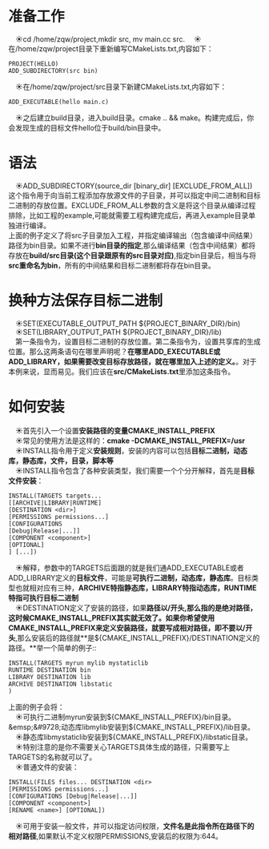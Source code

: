 # 准备工作  
&emsp;&#9728;cd /home/zqw/project,mkdir src, mv main.cc src.
&emsp;&#9728;在/home/zqw/project目录下重新编写CMakeLists.txt,内容如下：
```
PROJECT(HELLO)
ADD_SUBDIRECTORY(src bin)
```
&emsp;&#9728;在/home/zqw/project/src目录下新建CMakeLists.txt,内容如下：
```
ADD_EXECUTABLE(hello main.c)
```
&emsp;&#9728;之后建立build目录，进入build目录。cmake .. && make。构建完成后，你会发现生成的目标文件hello位于build/bin目录中。
# 语法
&emsp;&#9728;ADD_SUBDIRECTORY(source_dir [binary_dir] [EXCLUDE_FROM_ALL])  
这个指令用于向当前工程添加存放源文件的子目录，并可以指定中间二进制和目标二进制的存放位置。EXCLUDE_FROM_ALL参数的含义是将这个目录从编译过程排除，比如工程的example,可能就需要工程构建完成后，再进入example目录单独进行编译。  
上面的例子定义了将src子目录加入工程，并指定编译输出（包含编译中间结果）路径为bin目录。如果不进行**bin目录的指定**,那么编译结果（包含中间结果）都将存放在**build/src目录(这个目录跟原有的src目录对应)**,指定bin目录后，相当与将**src重命名为bin**，所有的中间结果和目标二进制都将存在bin目录。  
# 换种方法保存目标二进制  
&emsp;&#9728;SET(EXECUTABLE_OUTPUT_PATH ${PROJECT_BINARY_DIR}/bin)  
&emsp;&#9728;SET(LIBRARY_OUTPUT_PATH ${PROJECT_BINARY_DIR}/lib)  
&emsp;第一条指令为，设置目标二进制的存放位置。第二条指令为，设置共享库的生成位置。那么这两条语句在哪里声明呢？**在哪里ADD_EXECUTABLE或ADD_LIBRARY，如果需要改变目标存放路径，就在哪里加入上述的定义。**。对于本例来说，显而易见。我们应该在**src/CMakeLists.txt**里添加这条指令。  
# 如何安装  
&emsp;&#9728;首先引入一个设置**安装路径的变量CMAKE_INSTALL_PREFIX**  
&emsp;&#9728;常见的使用方法是这样的：**cmake -DCMAKE_INSTALL_PREFIX=/usr**　　
&emsp;&#9728;INSTALL指令用于定义**安装规则**，安装的内容可以包括**目标二进制，动态库，静态库，文件，目录，脚本等**  
&emsp;&#9728;INSTALL指令包含了各种安装类型，我们需要一个个分开解释，首先是**目标文件安装**：
```
INSTALL(TARGETS targets...
[[ARCHIVE|LIBRARY|RUNTIME]
[DESTINATION <dir>]
[PERMISSIONS permissions...]
[CONFIGURATIONS
[Debug|Release|...]]
[COMPONENT <component>]
[OPTIONAL]
] [...])
```
&emsp;&#9728;解释，参数中的TARGETS后面跟的就是我们通ADD_EXECUTABLE或者ADD_LIBRARY定义的**目标文件**，可能是**可执行二进制，动态库，静态库**。目标类型也就相对应有三种，**ARCHIVE特指静态库，LIBRARY特指动态库，RUNTIME特指可执行目标二进制**  
&emsp;&#9728;DESTINATION定义了安装的路径，如果**路径以/开头,那么指的是绝对路径，这时候CMAKE_INSTALL_PREFIX其实就无效了。**如果你希望**使用CMAKE_INSTALL_PREFIX来定义安装路径，**就要写成相对路径，即**不要以/开头**,那么安装后的路径就**是${CMAKE_INSTALL_PREFIX}/DESTINATION定义的路径。**举一个简单的例子::
```
INSTALL(TARGETS myrun mylib mystaticlib
RUNTIME DESTINATION bin
LIBRARY DESTINATION lib
ARCHIVE DESTINATION libstatic
)
```
上面的例子会将：  
&emsp;&#9728;可执行二进制myrun安装到${CMAKE_INSTALL_PREFIX}/bin目录。  
&emsp;&#9728;动态库libmylib安装到${CMAKE_INSTALL_PREFIX}/lib目录。  
&emsp;&#9728;静态库libmystaticlib安装到${CMAKE_INSTALL_PREFIX}/libstatic目录。
&emsp;&#9728;特别注意的是你不需要关心TARGETS具体生成的路径，只需要写上TARGETS的名称就可以了。  
&emsp;&#9728;普通文件的安装：
```
INSTALL(FILES files... DESTINATION <dir>
[PERMISSIONS permissions...]
[CONFIGURATIONS [Debug|Release|...]]
[COMPONENT <component>]
[RENAME <name>] [OPTIONAL])
```
&emsp;&#9728;可用于安装一般文件，并可以指定访问权限，**文件名是此指令所在路径下的相对路径**,如果默认不定义权限PERMISSIONS,安装后的权限为:644。
